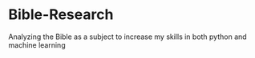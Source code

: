 # Bible-Research
Analyzing the Bible as a subject to increase my skills in both python and machine learning
